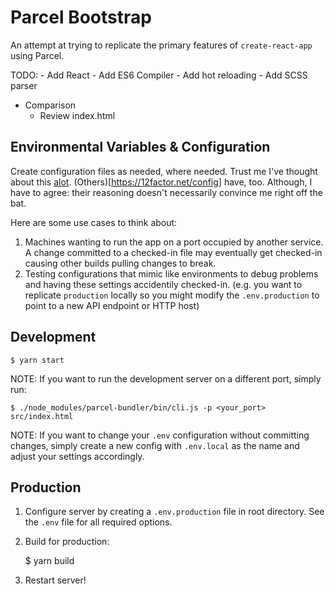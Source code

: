 # Parcel Bootstrap
An attempt at trying to replicate the primary features of `create-react-app`
using Parcel.

TODO:
	- Add React
	- Add ES6 Compiler
	- Add hot reloading
	- Add SCSS parser
  - Comparison
  	- Review index.html


## Environmental Variables & Configuration

Create configuration files as needed, where needed. Trust me I've thought about this [alot](http://knowyourmeme.com/memes/the-alot). (Others)[https://12factor.net/config] have, too. Although, I have to agree: their reasoning doesn't necessarily convince me right off the bat.

Here are some use cases to think about:

1. Machines wanting to run the app on a port occupied by another service. A change committed to a checked-in file may eventually get checked-in causing other builds pulling changes to break.
2. Testing configurations that mimic like environments to debug problems and having these settings accidentily checked-in. (e.g. you want to replicate `production` locally so you might modify the `.env.production` to point to a new API endpoint or HTTP host)

## Development

	$ yarn start

NOTE: If you want to run the development server on a different port, simply run:
	
	$ ./node_modules/parcel-bundler/bin/cli.js -p <your_port> src/index.html

NOTE: If you want to change your `.env` configuration without committing changes, simply create a new config with `.env.local` as the name and adjust your settings accordingly.

## Production

1. Configure server by creating a `.env.production` file in root directory. See
the `.env` file for all required options.

2. Build for production:

	$ yarn build

3. Restart server!

